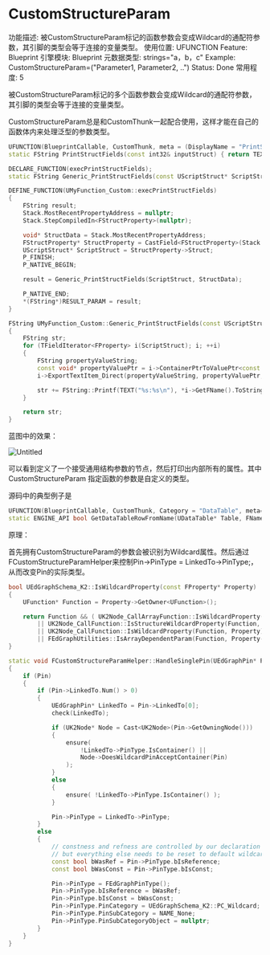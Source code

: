 # CustomStructureParam

功能描述: 被CustomStructureParam标记的函数参数会变成Wildcard的通配符参数，其引脚的类型会等于连接的变量类型。
使用位置: UFUNCTION
Feature: Blueprint
引擎模块: Blueprint
元数据类型: strings="a，b，c"
Example: CustomStructureParam=("Parameter1, Parameter2, ..")
Status: Done
常用程度: 5

被CustomStructureParam标记的多个函数参数会变成Wildcard的通配符参数，其引脚的类型会等于连接的变量类型。

CustomStructureParam总是和CustomThunk一起配合使用，这样才能在自己的函数体内来处理泛型的参数类型。

```cpp
UFUNCTION(BlueprintCallable, CustomThunk, meta = (DisplayName = "PrintStructFields", CustomStructureParam = "inputStruct"))
static FString PrintStructFields(const int32& inputStruct) { return TEXT(""); }

DECLARE_FUNCTION(execPrintStructFields);
static FString Generic_PrintStructFields(const UScriptStruct* ScriptStruct, const void* StructData);

DEFINE_FUNCTION(UMyFunction_Custom::execPrintStructFields)
{
	FString result;
	Stack.MostRecentPropertyAddress = nullptr;
	Stack.StepCompiledIn<FStructProperty>(nullptr);

	void* StructData = Stack.MostRecentPropertyAddress;
	FStructProperty* StructProperty = CastField<FStructProperty>(Stack.MostRecentProperty);
	UScriptStruct* ScriptStruct = StructProperty->Struct;
	P_FINISH;
	P_NATIVE_BEGIN;

	result = Generic_PrintStructFields(ScriptStruct, StructData);

	P_NATIVE_END;
	*(FString*)RESULT_PARAM = result;
}

FString UMyFunction_Custom::Generic_PrintStructFields(const UScriptStruct* ScriptStruct, const void* StructData)
{
	FString str;
	for (TFieldIterator<FProperty> i(ScriptStruct); i; ++i)
	{
		FString propertyValueString;
		const void* propertyValuePtr = i->ContainerPtrToValuePtr<const void*>(StructData);
		i->ExportTextItem_Direct(propertyValueString, propertyValuePtr, nullptr, (UObject*)ScriptStruct, PPF_None);

		str += FString::Printf(TEXT("%s:%s\n"), *i->GetFName().ToString(), *propertyValueString);
	}

	return str;
}

```

蓝图中的效果：

![Untitled](CustomStructureParam/Untitled.png)

可以看到定义了一个接受通用结构参数的节点，然后打印出内部所有的属性。其中CustomStructureParam 指定函数的参数是自定义的类型。

源码中的典型例子是

```cpp
UFUNCTION(BlueprintCallable, CustomThunk, Category = "DataTable", meta=(CustomStructureParam = "OutRow", BlueprintInternalUseOnly="true"))
static ENGINE_API bool GetDataTableRowFromName(UDataTable* Table, FName RowName, FTableRowBase& OutRow);
```

原理：

首先拥有CustomStructureParam的参数会被识别为Wildcard属性。然后通过FCustomStructureParamHelper来控制Pin->PinType = LinkedTo->PinType;，从而改变Pin的实际类型。

```cpp
bool UEdGraphSchema_K2::IsWildcardProperty(const FProperty* Property)
{
	UFunction* Function = Property->GetOwner<UFunction>();

	return Function && ( UK2Node_CallArrayFunction::IsWildcardProperty(Function, Property)
		|| UK2Node_CallFunction::IsStructureWildcardProperty(Function, Property->GetFName())
		|| UK2Node_CallFunction::IsWildcardProperty(Function, Property)
		|| FEdGraphUtilities::IsArrayDependentParam(Function, Property->GetFName()) );
}

static void FCustomStructureParamHelper::HandleSinglePin(UEdGraphPin* Pin)
{
	if (Pin)
	{
		if (Pin->LinkedTo.Num() > 0)
		{
			UEdGraphPin* LinkedTo = Pin->LinkedTo[0];
			check(LinkedTo);

			if (UK2Node* Node = Cast<UK2Node>(Pin->GetOwningNode()))
			{
				ensure(
					!LinkedTo->PinType.IsContainer() ||
					Node->DoesWildcardPinAcceptContainer(Pin)
				);
			}
			else
			{
				ensure( !LinkedTo->PinType.IsContainer() );
			}

			Pin->PinType = LinkedTo->PinType;
		}
		else
		{
			// constness and refness are controlled by our declaration
			// but everything else needs to be reset to default wildcard:
			const bool bWasRef = Pin->PinType.bIsReference;
			const bool bWasConst = Pin->PinType.bIsConst;

			Pin->PinType = FEdGraphPinType();
			Pin->PinType.bIsReference = bWasRef;
			Pin->PinType.bIsConst = bWasConst;
			Pin->PinType.PinCategory = UEdGraphSchema_K2::PC_Wildcard;
			Pin->PinType.PinSubCategory = NAME_None;
			Pin->PinType.PinSubCategoryObject = nullptr;
		}
	}
}
```
